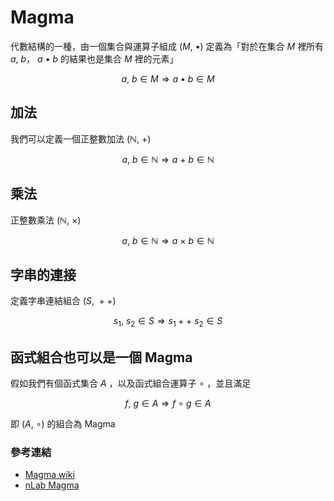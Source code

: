 # Magma

代數結構的一種，由一個集合與運算子組成 $(M,\ \bullet)$
定義為「對於在集合 $M$ 裡所有 $a,\ b$， $a\ \bullet \ b$ 的結果也是集合 $M$ 裡的元素」

$$
a,\ b \in M \Longrightarrow a\ \bullet\ b \in M
$$

## 加法

我們可以定義一個正整數加法 $(\mathbb{N},\ +)$

$$
a,\ b \in \mathbb{N} \Longrightarrow a\ +\ b \in \mathbb{N}
$$

## 乘法

正整數乘法 $(\mathbb{N},\ \times)$

$$
a,\ b \in \mathbb{N} \Longrightarrow a\ \times\ b \in \mathbb{N}
$$

## 字串的連接

定義字串連結組合 $(S,\ ++)$

$$
s_1,\ s_2 \in S \Longrightarrow s_1 ++\ s_2 \in S
$$

## 函式組合也可以是一個 Magma

假如我們有個函式集合 $A$  ，以及函式組合運算子 $\circ$ ，並且滿足

$$
f,\ g \in A \Longrightarrow f\ \circ\  g \in A
$$

即 $(A,\ \circ)$ 的組合為 Magma

### 參考連結

- [Magma wiki](https://en.wikipedia.org/wiki/Magma_(algebra))
- [nLab Magma](https://ncatlab.org/nlab/show/magma)
